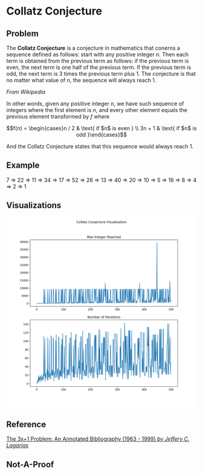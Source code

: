 # Collatz Conjecture

## Problem

The **Collatz Conjecture** is a conjecture in mathematics that conerns a sequence defined as follows: start with any positive integer $n$. Then each term is obtained from the previous term as follows: if the previous term is even, the next term is one half of the previous term. If the previous term is odd, the next term is 3 times the previous term plus 1. The conjecture is that no matter what value of $n$, the sequence will always reach 1.

*From Wikipedia*

In other words, given any positive integer $n$, we have such sequence of integers where the first element is $n$, and every other element equals the previous element transformed by $f$ where

$$f(n) = \begin{cases}n / 2 & \text{ if $n$ is even } \\ 3n + 1 & \text{ if $n$ is odd }\end{cases}$$

And the Collatz Conjecture states that this sequence would always reach 1.

## Example

7 => 22 => 11 => 34 => 17 => 52 => 26 => 13 => 40 => 20 => 10 => 5 => 16 => 8 => 4 => 2 => 1

## Visualizations

![visualization](visualization.png)

## Reference

[The 3x+1 Problem: An Annotated Bibliography (1963 - 1999) *by Jeffery C. Lagarias*](https://arxiv.org/pdf/math/0309224.pdf)

## Not-A-Proof
